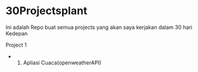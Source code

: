 # 30Projectsplant
Ini adalah Repo buat semua projects yang akan saya kerjakan dalam 30 hari Kedepan

Project 1
- 1. Apliasi Cuaca(openweatherAPI) 
